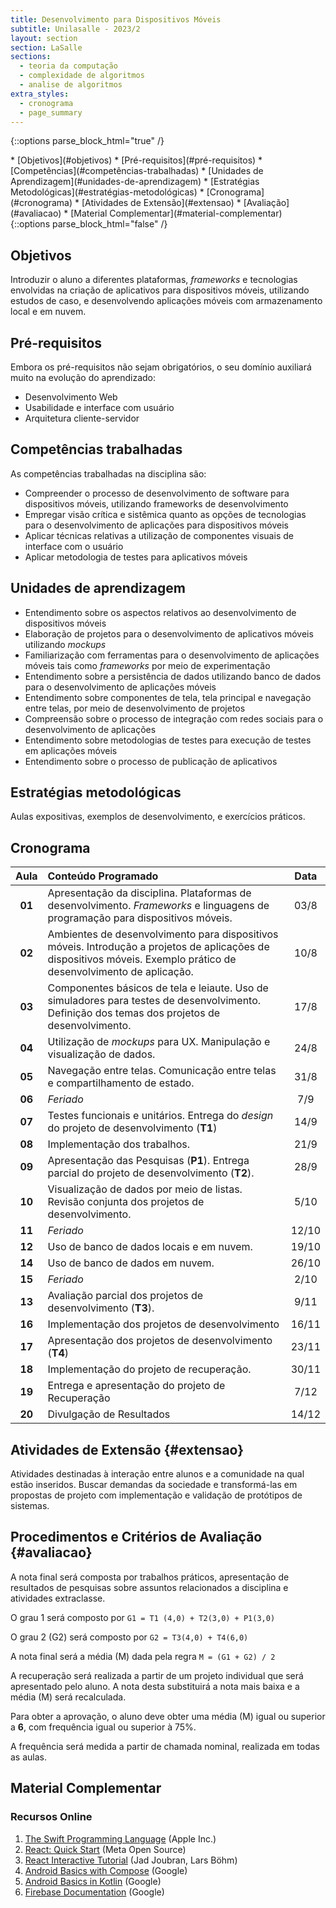 ```yaml
---
title: Desenvolvimento para Dispositivos Móveis
subtitle: Unilasalle - 2023/2
layout: section
section: LaSalle
sections:
  - teoria da computação
  - complexidade de algoritmos
  - analise de algoritmos
extra_styles:
  - cronograma
  - page_summary
---
```

{::options parse_block_html="true" /}
<div id="page_summary">
* [Objetivos](#objetivos)
* [Pré-requisitos](#pré-requisitos)
* [Competências](#competências-trabalhadas)
* [Unidades de Aprendizagem](#unidades-de-aprendizagem)
* [Estratégias Metodológicas](#estratégias-metodológicas)
* [Cronograma](#cronograma) 
* [Atividades de Extensão](#extensao)
* [Avaliação](#avaliacao)
* [Material Complementar](#material-complementar)
</div>
{::options parse_block_html="false" /}

## Objetivos

Introduzir o aluno a diferentes plataformas, _frameworks_ e tecnologias envolvidas na criação de aplicativos para dispositivos móveis, utilizando estudos de caso, e desenvolvendo aplicações móveis com armazenamento local e em nuvem.


## Pré-requisitos

Embora os pré-requisitos não sejam obrigatórios, o seu domínio auxiliará muito na evolução do aprendizado:

* Desenvolvimento Web
* Usabilidade e interface com usuário
* Arquitetura cliente-servidor


## Competências trabalhadas

As competências trabalhadas na disciplina são:

* Compreender o processo de desenvolvimento de software para dispositivos móveis, utilizando frameworks de desenvolvimento
* Empregar visão crítica e sistêmica quanto as opções de tecnologias para o desenvolvimento de aplicações para dispositivos móveis
* Aplicar técnicas relativas a utilização de componentes visuais de interface com o usuário
* Aplicar metodologia de testes para aplicativos móveis


## Unidades de aprendizagem

* Entendimento sobre os aspectos relativos ao desenvolvimento de dispositivos móveis
* Elaboração de projetos para o desenvolvimento de aplicativos móveis utilizando _mockups_
* Familiarização com ferramentas para o desenvolvimento de aplicações móveis tais como _frameworks_ por meio de experimentação
* Entendimento sobre a persistência de dados utilizando banco de dados para o desenvolvimento de aplicações móveis
* Entendimento sobre componentes de tela, tela principal e navegação entre telas, por meio de desenvolvimento de projetos
* Compreensão sobre o processo de integração com redes sociais para o desenvolvimento de aplicações
* Entendimento sobre metodologias de testes para execução de testes em aplicações móveis
* Entendimento sobre o processo de publicação de aplicativos


## Estratégias metodológicas

Aulas expositivas, exemplos de desenvolvimento, e exercícios práticos.

## Cronograma

| Aula | Conteúdo Programado | Data |
| :--: | :------------------ | :--: |
| **01** | Apresentação da disciplina. Plataformas de desenvolvimento. _Frameworks_ e linguagens de programação para dispositivos móveis. | 03/8 |
| **02** | Ambientes de desenvolvimento para dispositivos móveis. Introdução a projetos de aplicações de dispositivos móveis. Exemplo prático de desenvolvimento de aplicação. | 10/8 |
| **03** | Componentes básicos de tela e leiaute. Uso de simuladores para testes de desenvolvimento. Definição dos temas dos projetos de desenvolvimento. | 17/8 |
| **04** | Utilização de _mockups_ para UX. Manipulação e visualização de dados. | 24/8 |
| **05** | Navegação entre telas. Comunicação entre telas e compartilhamento de estado. | 31/8 |
| **06** | _Feriado_ | 7/9 |
| **07** | Testes funcionais e unitários. Entrega do _design_ do projeto de desenvolvimento (**T1**) | 14/9 |
| **08** | Implementação dos trabalhos. | 21/9 |
| **09** | Apresentação das Pesquisas (**P1**). Entrega parcial do projeto de desenvolvimento (**T2**). | 28/9 |
| **10** |  Visualização de dados por meio de listas. Revisão conjunta dos projetos de desenvolvimento. | 5/10 |
| **11** | _Feriado_ | 12/10 |
| **12** | Uso de banco de dados locais e em nuvem. | 19/10 |
| **14** | Uso de banco de dados em nuvem. | 26/10 |  
| **15** | _Feriado_ | 2/10 |
| **13** | Avaliação parcial dos projetos de desenvolvimento (**T3**). | 9/11 |
| **16** | Implementação dos projetos de desenvolvimento | 16/11 |
| **17** | Apresentação dos projetos de desenvolvimento (**T4**) | 23/11 |
| **18** | Implementação do projeto de recuperação. | 30/11 |
| **19** | Entrega e apresentação do projeto de Recuperação | 7/12 |
| **20** | Divulgação de Resultados | 14/12 |


## Atividades de Extensão {#extensao}

Atividades destinadas à interação entre alunos e a comunidade na qual estão inseridos. Buscar demandas da sociedade e transformá-las em propostas de projeto com implementação e validação de protótipos de sistemas.


## Procedimentos e Critérios de Avaliação {#avaliacao}

A nota final será composta por trabalhos práticos, apresentação de resultados de pesquisas sobre assuntos relacionados a disciplina e atividades extraclasse.

O grau 1 será composto por `G1 = T1 (4,0) + T2(3,0) + P1(3,0)`

O grau 2 (G2) será composto por `G2 = T3(4,0) + T4(6,0)`

A nota final será a média (M) dada pela regra `M = (G1 + G2) / 2`

A recuperação será realizada a partir de um projeto individual que será apresentado pelo aluno. A nota desta substituirá a nota mais baixa e a média (M) será recalculada.

Para obter a aprovação, o aluno deve obter uma média (M) igual ou superior a **6**, com frequência igual ou superior à 75%.

A frequência será medida a partir de chamada nominal, realizada em todas as aulas.

## Material Complementar

### Recursos Online

1. [The Swift Programming Language](https://docs.swift.org/swift-book/documentation/the-swift-programming-language/) (Apple Inc.)
2. [React: Quick Start](https://react.dev/learn) (Meta Open Source)
3. [React Interactive Tutorial](https://react-tutorial.app/) (Jad Joubran, Lars Böhm)
4. [Android Basics with Compose](https://developer.android.com/courses/android-basics-compose/course) (Google)
5. [Android Basics in Kotlin](https://developer.android.com/courses/android-basics-kotlin/course) (Google)
6. [Firebase Documentation](https://firebase.google.com/docs/) (Google)
